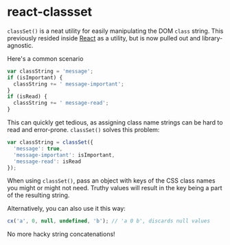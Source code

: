 # react-classset

`classSet()` is a neat utility for easily manipulating the DOM `class` string. This previously resided inside [React](https://github.com/facebook/react) as a utility, but is now pulled out and library-agnostic.

Here's a common scenario

```javascript
var classString = 'message';
if (isImportant) {
  classString += ' message-important';
}
if (isRead) {
  classString += ' message-read';
}
```

This can quickly get tedious, as assigning class name strings can be hard to read and error-prone. `classSet()` solves this problem:

```javascript
var classString = classSet({
  'message': true,
  'message-important': isImportant,
  'message-read': isRead
});
```

When using `classSet()`, pass an object with keys of the CSS class names you might or might not need. Truthy values will result in the key being a part of the resulting string.

Alternatively, you can also use it this way:

```javascript
cx('a', 0, null, undefined, 'b'); // 'a 0 b', discards null values
```

No more hacky string concatenations!
